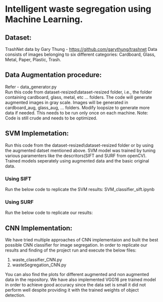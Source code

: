 # Intelligent waste segregation using Machine Learning.

## Dataset: 
TrashNet data by Gary Thung - https://github.com/garythung/trashnet
Data consists of images belonging to six different categories:
Cardboard, Glass, Metal, Paper, Plastic, Trash.

## Data Augmentation procedure:
Refer - data_generator.py  
Run this code from dataset-resized\dataset-resized folder, i.e., the folder containing cardboard, glass, metal, etc ... folders.
The code will generate augmented images in gray scale. Images will be generated in cardboard_aug, glass_aug, ... folders.
Modify loopsize to generate more data if needed.
This needs to be run only once on each machine.
Note: Code is still crude and needs to be optimized.

## SVM Implemetation:
Run this code from the dataset-resized\dataset-resized folder or by using the augmented datset mentioned above. SVM model was trained by tuning various paramenters like the descritors(SIFT and SURF from openCV). Trained models seperately using augmented data and the basic original data.
### Using SIFT
Run the below code to replicate the SVM results:
SVM_classifier_sift.ipynb

### Using SURF
Run the below code to replicate our results:


## CNN Implementation:
We have tried multiple approaches of CNN implementaion and built the best possible CNN classifier for image segregation. In order to replicate our results and finding of the project run and execute the below files:
1. waste_classifier_CNN.py
2. wasteSegregation_CNN.py

You can also find the plots for different augmented and non augmented data in the repository.
We have also implemented VGG16 pre trained model in order to achieve good accuracy since the data set is small it did not perform well despite providing it with the trained weights of object detection.



